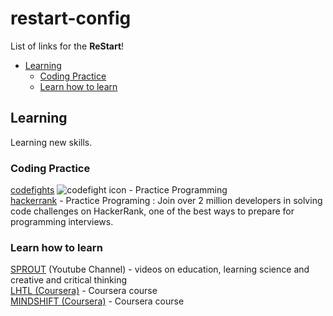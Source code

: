 # restart-config

List of links for the **ReStart**!

* [Learning](#learning)  
  * [Coding Practice](#coding-practice)  
  * [Learn how to learn](#learn-how-to-learn)


## Learning

Learning new skills.

### Coding Practice

 [codefights](https://codefights.com) ![codefight icon](https://codefights.com/img/favicon-16x16.png) - Practice Programming  
 [hackerrank](https://www.hackerrank.com) - Practice Programing : Join over 2 million developers in solving code challenges on HackerRank, one of the best ways to prepare for programming interviews.  

### Learn how to learn
 
 [SPROUT](https://www.youtube.com/channel/UC-RKpEc4eE9PwJaupN91xYQ/about) (Youtube Channel) - videos on education, learning science and creative and critical thinking  
 [LHTL (Coursera)](https://www.coursera.org/learn/learning-how-to-learn) - Coursera course  
 [MINDSHIFT (Coursera)](https://www.coursera.org/learn/mindshift) - Coursera course  

